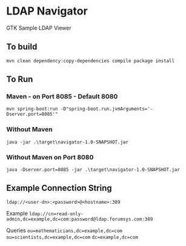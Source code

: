 # LDAP Navigator

GTK Sample LDAP Viewer 

## To build  

`mvn clean dependency:copy-dependencies compile package install`

## To Run 

### Maven - on Port 8085 - Default 8080
`mvn spring-boot:run -D"spring-boot.run.jvmArguments='-Dserver.port=8085'"`

### Without Maven
`java -jar .\target\navigator-1.0-SNAPSHOT.jar`

### Without Maven on Port 8080
`java -Dserver.port=8085 -jar .\target\navigator-1.0-SNAPSHOT.jar`

## Example Connection String

`ldap://<user-dn>:<password>@<hostname>:389`

Example
`ldap://cn=read-only-admin,dc=example,dc=com:password@ldap.forumsys.com:389`

Queries
`ou=mathematicians,dc=example,dc=com`
`ou=scientists,dc=example,dc=com`
`dc=example,dc=com`
